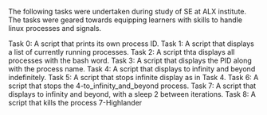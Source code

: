 The following tasks were undertaken during study of SE at ALX institute. The tasks were geared towards equipping learners with skills to handle linux processes and signals.

Task 0: A script that prints its own process ID.
Task 1: A script that displays a list of currently running processes.
Task 2: A script thta displays all processes with the bash word.
Task 3: A script that displays the PID along with the process name.
Task 4: A script that displays to infinity and beyond indefinitely.
Task 5: A script that stops infinite display as in Task 4.
Task 6: A script that stops the 4-to_infinity_and_beyond process.
Task 7: A script that displays to infinity and beyond, with a sleep 2 between iterations.
Task 8: A script that kills the process 7-Highlander
